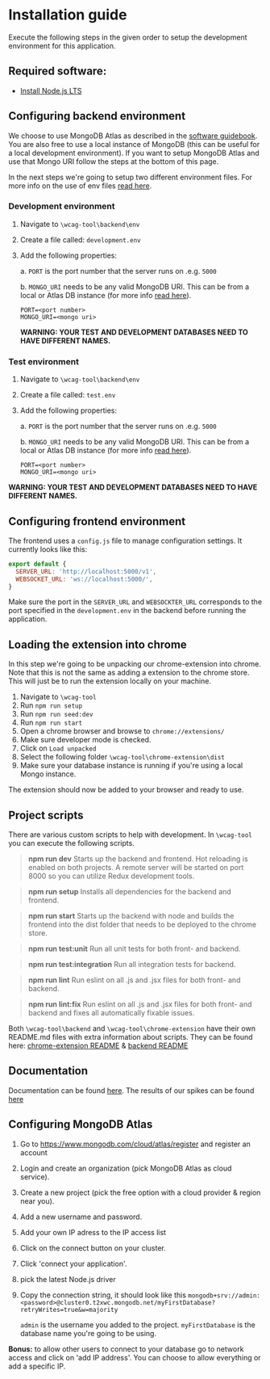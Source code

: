 # Installation guide

Execute the following steps in the given order to setup the development environment for this application. 

## Required software:

- [Install Node.js LTS](https://nodejs.org/en/)

## Configuring backend environment

We choose to use MongoDB Atlas as described in the [software guidebook](./documentatie/Software-Guidebook/Software-Guidebook-WCAG-Tool.md). You are also free to use a local instance of MongoDB (this can be useful for a local development environment). If you want to setup MongoDB Atlas and use that Mongo URI follow the steps at the bottom of this page.

In the next steps we're going to setup two different environment files. For more info on the use of env files [read here](https://www.npmjs.com/package/dotenv).

### Development environment 

1. Navigate to `\wcag-tool\backend\env`

2. Create a file called: `development.env`

3. Add the following properties: 

   a. `PORT` is the port number that the server runs on .e.g. `5000`
   
   b. `MONGO_URI` needs to be any valid MongoDB URI. This can be from a local or Atlas DB instance (for more info [read here](https://docs.mongodb.com/manual/reference/connection-string/)).
   
   ```
   PORT=<port number>
   MONGO_URI=<mongo uri>
   ```
   
    **WARNING: YOUR TEST AND DEVELOPMENT DATABASES NEED TO HAVE DIFFERENT NAMES.**

### Test environment 

1. Navigate to `\wcag-tool\backend\env`

2. Create a file called: `test.env` 

3. Add the following properties: 

   a. `PORT` is the port number that the server runs on .e.g. `5000`

   b. `MONGO_URI` needs to be any valid MongoDB URI. This can be from a local or Atlas DB instance (for more info [read here](https://docs.mongodb.com/manual/reference/connection-string/)).

   ```
   PORT=<port number>
   MONGO_URI=<mongo uri>
   ```

  **WARNING: YOUR TEST AND DEVELOPMENT DATABASES NEED TO HAVE DIFFERENT NAMES.**

## Configuring frontend environment

The frontend uses a `config.js` file to manage configuration settings. It currently looks like this: 

```js
export default {
  SERVER_URL: 'http://localhost:5000/v1',
  WEBSOCKET_URL: 'ws://localhost:5000/',
}
```

Make sure the port in the `SERVER_URL` and `WEBSOCKTER_URL` corresponds to the port specified in the `development.env` in the backend before running the application. 

## Loading the extension into chrome

In this step we're going to be unpacking our chrome-extension into chrome. Note that this is not the same as adding a extension to the chrome store. This will just be to run the extension locally on your machine. 

1. Navigate to `\wcag-tool`
2. Run `npm run setup`
2. Run `npm run seed:dev`
3. Run `npm run start`
4. Open a chrome browser and browse to `chrome://extensions/`
5. Make sure developer mode is checked. 
6. Click on `Load unpacked`
7. Select the following folder `\wcag-tool\chrome-extension\dist` 
7. Make sure your database instance is running if you're using a local Mongo instance.

The extension should now be added to your browser and ready to use.

## Project scripts

There are various custom scripts to help with development. In `\wcag-tool` you can execute the following scripts.

> **npm run dev**
> Starts up the backend and frontend. Hot reloading is enabled on both projects. A remote server will be started on port 8000 so you can utilize Redux development tools. 

> **npm run setup**
> Installs all dependencies for the backend and frontend. 

> **npm run start**
> Starts up the backend with node and builds the frontend into the dist folder that needs to be deployed to the chrome store.

> **npm run test:unit**
> Run all unit tests for both front- and backend. 

> **npm run test:integration**
> Run all integration tests for backend.  

> **npm run lint**
> Run eslint on all .js and .jsx files for both front- and backend. 

> **npm run lint:fix**
> Run eslint on all .js and .jsx files for both front- and backend and fixes all automatically fixable issues. 

Both `\wcag-tool\backend` and  `\wcag-tool\chrome-extension` have their own README.md files with extra information about scripts. They can be found here: [chrome-extension README](./wcag-tool/chrome-extension/README.md) & [backend README](./wcag-tool/backend/README.md) 

## Documentation

Documentation can be found [here](./documentatie/Software-Guidebook/Software-Guidebook-WCAG-Tool.md). The results of our spikes can be found [here](./documentatie/Spikes)

## Configuring MongoDB Atlas

1. Go to https://www.mongodb.com/cloud/atlas/register and register an account

2. Login and create an organization (pick MongoDB Atlas as cloud service).

3. Create a new project (pick the free option with a cloud provider & region near you). 

4. Add a new username and password. 

5. Add your own IP adress to the IP access list

6. Click on the connect button on your cluster.  

7. Click 'connect your application'. 

8. pick the latest Node.js driver

9. Copy the connection string, it should look like this `mongodb+srv://admin:<password>@cluster0.t2xwc.mongodb.net/myFirstDatabase?retryWrites=true&w=majority`

   `admin` is the username you added to the project. `myFirstDatabase` is the database name you're going to be using.

**Bonus:** to allow other users to connect to your database go to network access and click on 'add IP address'. You can choose to allow everything or add a specific IP.

